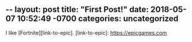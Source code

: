 --
layout: post
title:  "First Post!"
date:   2018-05-07 10:52:49 -0700
categories: uncategorized
---

I like [Fortnite][link-to-epic].
[link-to-epic]: https://epicgames.com
